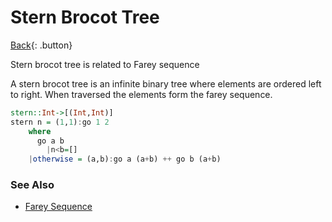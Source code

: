 # Stern Brocot Tree

[Back](../index.md){: .button}

Stern brocot tree is related to Farey sequence

A stern brocot tree is an infinite binary tree where elements are ordered left to right.
When traversed the elements form the farey sequence.

```hs
stern::Int->[(Int,Int)]
stern n = (1,1):go 1 2
    where
      go a b
        |n<b=[]
	|otherwise = (a,b):go a (a+b) ++ go b (a+b)
```

### See Also

- [Farey Sequence](./farey-sequence.md)
